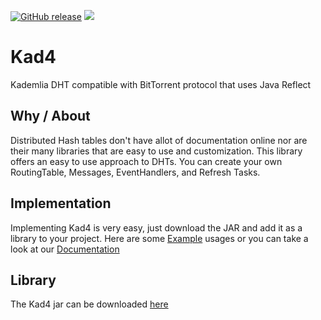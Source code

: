 [![GitHub release](https://img.shields.io/github/v/release/DrBrad/Kad4.svg)](https://github.com/DrBrad/Kad4/releases)
![](https://img.shields.io/badge/platform-win%20%7C%20macos%20%7C%20linux-green.svg)

# Kad4
Kademlia DHT compatible with BitTorrent protocol that uses Java Reflect

Why / About
-----
Distributed Hash tables don't have allot of documentation online nor are their many libraries that are easy to use and customization. This library offers an easy to use approach to DHTs. You can create your own RoutingTable, Messages, EventHandlers, and Refresh Tasks.

Implementation
-----
Implementing Kad4 is very easy, just download the JAR and add it as a library to your project. Here are some [Example](https://github.com/DrBrad/Kad4/wiki/Examples) usages or you can take a look at our [Documentation](https://github.com/DrBrad/Kad4)

Library
-----
The Kad4 jar can be downloaded [here](https://github.com/DrBrad/Kad4/raw/main/out/artifacts/Kad4_jar/Kad4.jar)
